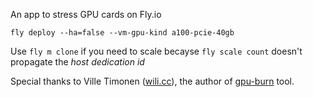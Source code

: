 An app to stress GPU cards on Fly.io

```
fly deploy --ha=false --vm-gpu-kind a100-pcie-40gb
```

Use `fly m clone` if you need to scale becayse `fly scale count` doesn't propagate the _host dedication id_

Special thanks to Ville Timonen ([wili.cc](http://wili.cc)),
the author of [gpu-burn](http://wili.cc/blog/gpu-burn.html) tool.
